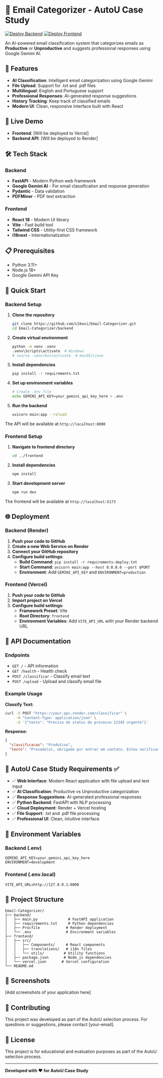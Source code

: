 # 🚀 Email Categorizer - AutoU Case Study

[![Deploy Backend](https://img.shields.io/badge/Deploy-Backend-blue?style=for-the-badge&logo=render)](https://render.com)
[![Deploy Frontend](https://img.shields.io/badge/Deploy-Frontend-black?style=for-the-badge&logo=vercel)](https://vercel.com)

An AI-powered email classification system that categorizes emails as **Productive** or **Unproductive** and suggests professional responses using Google Gemini AI.

## 🌟 Features

- **AI Classification**: Intelligent email categorization using Google Gemini
- **File Upload**: Support for .txt and .pdf files
- **Multilingual**: English and Portuguese support
- **Professional Responses**: AI-generated response suggestions
- **History Tracking**: Keep track of classified emails
- **Modern UI**: Clean, responsive interface built with React

## 🔗 Live Demo

- **Frontend**: [Will be deployed to Vercel]
- **Backend API**: [Will be deployed to Render]

## 🛠️ Tech Stack

### Backend
- **FastAPI** - Modern Python web framework
- **Google Gemini AI** - For email classification and response generation
- **Pydantic** - Data validation
- **PDFMiner** - PDF text extraction

### Frontend
- **React 18** - Modern UI library
- **Vite** - Fast build tool
- **Tailwind CSS** - Utility-first CSS framework
- **i18next** - Internationalization

## 📋 Prerequisites

- Python 3.11+
- Node.js 18+
- Google Gemini API Key

## 🚀 Quick Start

### Backend Setup

1. **Clone the repository**
   ```bash
   git clone https://github.com/LSkevi/Email-Categorizer.git
   cd Email-Categorizer/backend
   ```

2. **Create virtual environment**
   ```bash
   python -m venv .venv
   .venv\Scripts\activate  # Windows
   # source .venv/bin/activate  # macOS/Linux
   ```

3. **Install dependencies**
   ```bash
   pip install -r requirements.txt
   ```

4. **Set up environment variables**
   ```bash
   # Create .env file
   echo GEMINI_API_KEY=your_gemini_api_key_here > .env
   ```

5. **Run the backend**
   ```bash
   uvicorn main:app --reload
   ```

The API will be available at `http://localhost:8000`

### Frontend Setup

1. **Navigate to frontend directory**
   ```bash
   cd ../frontend
   ```

2. **Install dependencies**
   ```bash
   npm install
   ```

3. **Start development server**
   ```bash
   npm run dev
   ```

The frontend will be available at `http://localhost:5173`

## 🌐 Deployment

### Backend (Render)

1. **Push your code to GitHub**
2. **Create a new Web Service on Render**
3. **Connect your GitHub repository**
4. **Configure build settings**:
   - **Build Command**: `pip install -r requirements-deploy.txt`
   - **Start Command**: `uvicorn main:app --host 0.0.0.0 --port $PORT`
   - **Environment**: Add `GEMINI_API_KEY` and `ENVIRONMENT=production`

### Frontend (Vercel)

1. **Push your code to GitHub**
2. **Import project on Vercel**
3. **Configure build settings**:
   - **Framework Preset**: Vite
   - **Root Directory**: `frontend`
   - **Environment Variables**: Add `VITE_API_URL` with your Render backend URL

## 📖 API Documentation

### Endpoints

- `GET /` - API information
- `GET /health` - Health check
- `POST /classificar` - Classify email text
- `POST /upload` - Upload and classify email file

### Example Usage

**Classify Text:**
```bash
curl -X POST "https://your-api.render.com/classificar" \
     -H "Content-Type: application/json" \
     -d '{"texto": "Preciso do status do processo 12345 urgente"}'
```

**Response:**
```json
{
  "classificacao": "Produtivo",
  "texto": "Prezado(a), obrigado por entrar em contato. Estou verificando o status do processo 12345 e retornarei com uma atualização completa em breve..."
}
```

## 🎯 AutoU Case Study Requirements ✅

- ✅ **Web Interface**: Modern React application with file upload and text input
- ✅ **AI Classification**: Productive vs Unproductive categorization
- ✅ **Response Suggestions**: AI-generated professional responses
- ✅ **Python Backend**: FastAPI with NLP processing
- ✅ **Cloud Deployment**: Render + Vercel hosting
- ✅ **File Support**: .txt and .pdf file processing
- ✅ **Professional UI**: Clean, intuitive interface

## 🔧 Environment Variables

### Backend (.env)
```
GEMINI_API_KEY=your_gemini_api_key_here
ENVIRONMENT=development
```

### Frontend (.env.local)
```
VITE_API_URL=http://127.0.0.1:8000
```

## 📁 Project Structure

```
Email-Categorizer/
├── backend/
│   ├── main.py              # FastAPI application
│   ├── requirements.txt     # Python dependencies
│   ├── Procfile            # Render deployment
│   └── .env                # Environment variables
├── frontend/
│   ├── src/
│   │   ├── Components/     # React components
│   │   ├── translations/   # i18n files
│   │   └── utils/         # Utility functions
│   ├── package.json       # Node.js dependencies
│   └── vercel.json       # Vercel configuration
└── README.md
```

## 🎨 Screenshots

[Add screenshots of your application here]

## 🤝 Contributing

This project was developed as part of the AutoU selection process. For questions or suggestions, please contact [your-email].

## 📄 License

This project is for educational and evaluation purposes as part of the AutoU selection process.

---

**Developed with ❤️ for AutoU Case Study**
